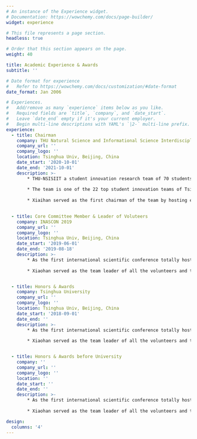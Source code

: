```yaml
---
# An instance of the Experience widget.
# Documentation: https://wowchemy.com/docs/page-builder/
widget: experience

# This file represents a page section.
headless: true

# Order that this section appears on the page.
weight: 40

title: Academic Experience & Awards
subtitle: ''

# Date format for experience
#   Refer to https://wowchemy.com/docs/customization/#date-format
date_format: Jan 2006

# Experiences.
#   Add/remove as many `experience` items below as you like.
#   Required fields are `title`, `company`, and `date_start`.
#   Leave `date_end` empty if it's your current employer.
#   Begin multi-line descriptions with YAML's `|2-` multi-line prefix.
experience:
  - title: Chairman
    company: THU Natural Science and Informational Science Interdisciplinary Innovation Team (THU-NSISIIT)
    company_url: ''
    company_logo: ''
    location: Tsinghua Univ, Beijing, China
    date_start: '2020-10-01'
    date_end: '2021-10-01'
    description: >-
        * THU-NSISIIT a student innovation research team of 70 students from 10 faculties. Our team focus on multi-dimensional interdisciplinary research in the field of natural science (including physics, biology, neuroscience, etc.) and informational science. The team create a platform and financially supporting the students for interdisciplinary research.
        
        * The team is one of the 22 top student innovation teams of Tsinghua University. 
        
        * Xiaihan served as the first chairman of the team by hosting events and inviting distinguished speakers.

        
  - title: Core Committee Member & Leader of Voluteers
    company: INASCON 2019
    company_url: ''
    company_logo: ''
    location: Tsinghua Univ, Beijing, China
    date_start: '2019-06-01'
    date_end: '2019-08-18'
    description: >-
        * As the first international scientific conference totally hosted by students in Tsinghua University, INASCON lasted for 4 days, had more than 150 local and international attendees and invited 9 distinguished keynote speakers.
        
        * Xiaohan served as the team leader of all the volunteers and the core member of the committee.


  - title: Honors & Awards
    company: Tsinghua University
    company_url: ''
    company_logo: ''
    location: Tsinghua Univ, Beijing, China
    date_start: '2018-09-01'
    date_end: ''
    description: >-
        * As the first international scientific conference totally hosted by students in Tsinghua University, INASCON lasted for 4 days, had more than 150 local and international attendees and invited 9 distinguished keynote speakers.
        
        * Xiaohan served as the team leader of all the volunteers and the core member of the committee.


  - title: Honors & Awards before University
    company: ''
    company_url: ''
    company_logo: ''
    location: ''
    date_start: ''
    date_end: ''
    description: >-
        * As the first international scientific conference totally hosted by students in Tsinghua University, INASCON lasted for 4 days, had more than 150 local and international attendees and invited 9 distinguished keynote speakers.
        
        * Xiaohan served as the team leader of all the volunteers and the core member of the committee.

design:
  columns: '4'
---
```

